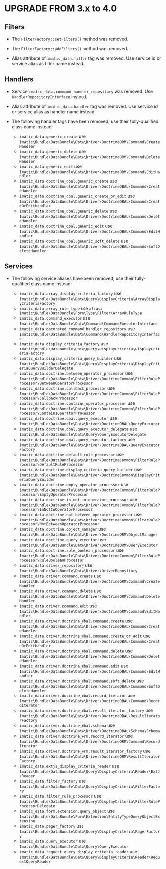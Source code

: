 UPGRADE FROM 3.x to 4.0
=======================

Filters
-------

* The `FilterFactory::setFilters()` method was removed.

* The `FilterFactory::addFilters()` method was removed.

* Alias attribute of `imatic_data.filter` tag was removed. Use service id or service alias as filter name instead.

Handlers
--------

* Service `imatic_data.command_handler_repository` was removed. Use `HandlerRepositoryInterface` instead.

* Alias attribute of `imatic_data.handler` tag was removed. Use service id or service alias as handler name instead.

* The following handler tags have been removed; use their fully-qualified class name instead:

    - `imatic_data.generic_create` use `Imatic\Bundle\DataBundle\Data\Driver\DoctrineORM\Command\CreateHandler`
    - `imatic_data.generic_delete` use `Imatic\Bundle\DataBundle\Data\Driver\DoctrineORM\Command\DeleteHandler`
    - `imatic_data.generic_edit` use `Imatic\Bundle\DataBundle\Data\Driver\DoctrineORM\Command\EditHandler`
    - `imatic_data.doctrine_dbal.generic_create` use `Imatic\Bundle\DataBundle\Data\Driver\DoctrineDBAL\Command\CreateHandler`
    - `imatic_data.doctrine_dbal.generic_create_or_edit` use `Imatic\Bundle\DataBundle\Data\Driver\DoctrineDBAL\Command\CreateOrEditHandler`
    - `imatic_data.doctrine_dbal.generic_delete` use `Imatic\Bundle\DataBundle\Data\Driver\DoctrineDBAL\Command\DeleteHandler`
    - `imatic_data.doctrine_dbal.generic_edit` use `Imatic\Bundle\DataBundle\Data\Driver\DoctrineDBAL\Command\EditHandler`
    - `imatic_data.doctrine_dbal.generic_soft_delete` use `Imatic\Bundle\DataBundle\Data\Driver\DoctrineDBAL\Command\SoftDeleteHandler`

Services
--------

* The following service aliases have been removed; use their fully-qualified class name instead:
    
    - `imatic_data.array_display_criteria_factory` use `Imatic\Bundle\DataBundle\Data\Query\DisplayCriteria\ArrayDisplayCriteriaFactory`
    - `imatic_data.array_rule_type` use `alias: Imatic\Bundle\DataBundle\Form\Type\Filter\ArrayRuleType`
    - `imatic_data.command_executor` use `Imatic\Bundle\DataBundle\Data\Command\CommandExecutorInterface`
    - `imatic_data.decorated_command_handler_repository` use `Imatic\Bundle\DataBundle\Data\Command\HandlerRepositoryInterface`
    - `imatic_data.display_criteria_factory` use `Imatic\Bundle\DataBundle\Data\Query\DisplayCriteria\DisplayCriteriaFactory`
    - `imatic_data.display_criteria_query_builder` use `Imatic\Bundle\DataBundle\Data\Query\DisplayCriteria\DisplayCriteriaQueryBuilderDelegate`
    - `imatic_data.doctrine.between_operator_processor` use `Imatic\Bundle\DataBundle\Data\Driver\DoctrineCommon\FilterRuleProcessor\BetweenOperatorProcessor`
    - `imatic_data.doctrine.callback_processor` use `Imatic\Bundle\DataBundle\Data\Driver\DoctrineCommon\FilterRuleProcessor\CallbackProcessor`
    - `imatic_data.doctrine.contains_operator_processor` use `Imatic\Bundle\DataBundle\Data\Driver\DoctrineCommon\FilterRuleProcessor\ContainsOperatorProcessor`
    - `imatic_data.doctrine.dbal.query_executor` use `Imatic\Bundle\DataBundle\Data\Driver\DoctrineDBAL\QueryExecutor`
    - `imatic_data.doctrine.dbal.query_executor_delegate` use `Imatic\Bundle\DataBundle\Data\Query\QueryExecutorDelegate`
    - `imatic_data.doctrine.dbal.query_executor_factory` use `Imatic\Bundle\DataBundle\Data\Driver\DoctrineDBAL\QueryExecutorFactory`
    - `imatic_data.doctrine.default_rule_processor` use `Imatic\Bundle\DataBundle\Data\Driver\DoctrineCommon\FilterRuleProcessor\DefaultRuleProcessor`
    - `imatic_data.doctrine.display_criteria_query_builder` use `Imatic\Bundle\DataBundle\Data\Driver\DoctrineCommon\DisplayCriteriaQueryBuilder`
    - `imatic_data.doctrine.empty_operator_processor` use `Imatic\Bundle\DataBundle\Data\Driver\DoctrineCommon\FilterRuleProcessor\EmptyOperatorProcessor`
    - `imatic_data.doctrine.in_not_in_operator_processor` use `Imatic\Bundle\DataBundle\Data\Driver\DoctrineCommon\FilterRuleProcessor\InNotInOperatorProcessor`
    - `imatic_data.doctrine.not_between_operator_processor` use `Imatic\Bundle\DataBundle\Data\Driver\DoctrineCommon\FilterRuleProcessor\NotBetweenOperatorProcessor`
    - `imatic_data.doctrine.object_manager` use `Imatic\Bundle\DataBundle\Data\Driver\DoctrineORM\ObjectManager`
    - `imatic_data.doctrine.query_executor` use `Imatic\Bundle\DataBundle\Data\Driver\DoctrineORM\QueryExecutor`
    - `imatic_data.doctrine.rule_boolean_processor` use `Imatic\Bundle\DataBundle\Data\Driver\DoctrineCommon\FilterRuleProcessor\RuleBooleanProcessor`
    - `imatic_data.driver_repository` use `Imatic\Bundle\DataBundle\Data\Driver\DriverRepository`
    - `imatic_data.driver.command.create` use `Imatic\Bundle\DataBundle\Data\Driver\DoctrineORM\Command\CreateHandler`
    - `imatic_data.driver.command.delete` use `Imatic\Bundle\DataBundle\Data\Driver\DoctrineORM\Command\DeleteHandler`
    - `imatic_data.driver.command.edit` use `Imatic\Bundle\DataBundle\Data\Driver\DoctrineORM\Command\EditHandler`
    - `imatic_data.driver.doctrine_dbal.command.create` use `Imatic\Bundle\DataBundle\Data\Driver\DoctrineDBAL\Command\CreateHandler`
    - `imatic_data.driver.doctrine_dbal.command.create_or_edit` use `Imatic\Bundle\DataBundle\Data\Driver\DoctrineDBAL\Command\CreateOrEditHandler`
    - `imatic_data.driver.doctrine_dbal.command.delete` use `Imatic\Bundle\DataBundle\Data\Driver\DoctrineDBAL\Command\DeleteHandler`
    - `imatic_data.driver.doctrine_dbal.command.edit` use `Imatic\Bundle\DataBundle\Data\Driver\DoctrineDBAL\Command\EditHandler`
    - `imatic_data.driver.doctrine_dbal.command.soft_delete` use `Imatic\Bundle\DataBundle\Data\Driver\DoctrineDBAL\Command\SoftDeleteHandler`
    - `imatic_data.driver.doctrine_dbal.record_iterator` use `Imatic\Bundle\DataBundle\Data\Driver\DoctrineDBAL\Command\RecordIterator`
    - `imatic_data.driver.doctrine_dbal.result_iterator_factory` use `Imatic\Bundle\DataBundle\Data\Driver\DoctrineDBAL\ResultIteratorFactory`
    - `imatic_data.driver.doctrine_dbal.schema` use `Imatic\Bundle\DataBundle\Data\Driver\DoctrineDBAL\Schema\Schema`
    - `imatic_data.driver.doctrine_orm.record_iterator` use `Imatic\Bundle\DataBundle\Data\Driver\DoctrineORM\Command\RecordIterator`
    - `imatic_data.driver.doctrine_orm.result_iterator_factory` use `Imatic\Bundle\DataBundle\Data\Driver\DoctrineORM\ResultIteratorFactory`
    - `imatic_data.extjs_display_criteria_reader` use `Imatic\Bundle\DataBundle\Data\Query\DisplayCriteria\Reader\ExtJsReader`
    - `imatic_data.filter_factory` use `Imatic\Bundle\DataBundle\Data\Query\DisplayCriteria\FilterFactory`
    - `imatic_data.filter_rule_processor` use `Imatic\Bundle\DataBundle\Data\Query\DisplayCriteria\FilterRuleProcessorDelegate`
    - `imatic_data.form.extension.query_object` use `Imatic\Bundle\DataBundle\Form\Extension\EntityTypeQueryObjectExtension`
    - `imatic_data.pager_factory` use `Imatic\Bundle\DataBundle\Data\Query\DisplayCriteria\PagerFactory`
    - `imatic_data.query_executor` use `Imatic\Bundle\DataBundle\Data\Query\QueryExecutor`
    - `imatic_data.request_query_display_criteria_reader` use `Imatic\Bundle\DataBundle\Data\Query\DisplayCriteria\Reader\RequestQueryReader`
